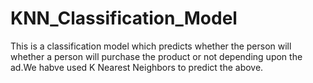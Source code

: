 # KNN_Classification_Model
This is a classification model which predicts whether the person will whether a person will purchase the product or not depending upon the ad.We habve used K Nearest Neighbors to predict the above.
